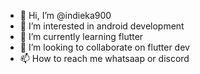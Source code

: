 - 👋 Hi, I’m @indieka900
- 👀 I’m interested in android development 
- 🌱 I’m currently learning flutter 
- 💞️ I’m looking to collaborate on flutter dev
- 📫 How to reach me whatsaap or discord 

<!---
indieka900/indieka900 is a ✨ special ✨ repository because its `README.md` (this file) appears on your GitHub profile.
You can click the Preview link to take a look at your changes.
--->
